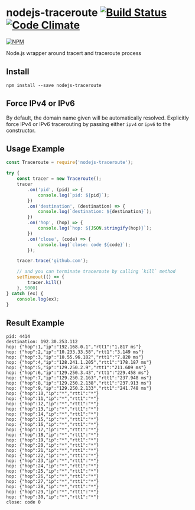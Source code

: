 # nodejs-traceroute [![Build Status](https://travis-ci.org/zulhilmizainuddin/nodejs-traceroute.svg?branch=master)](https://travis-ci.org/zulhilmizainuddin/nodejs-traceroute) [![Code Climate](https://codeclimate.com/github/zulhilmizainuddin/nodejs-traceroute/badges/gpa.svg)](https://codeclimate.com/github/zulhilmizainuddin/nodejs-traceroute)

[![NPM](https://nodei.co/npm/nodejs-traceroute.png?downloads=true&downloadRank=true&stars=true)](https://nodei.co/npm/nodejs-traceroute/)

Node.js wrapper around tracert and traceroute process

## Install

    npm install --save nodejs-traceroute

## Force IPv4 or IPv6
By default, the domain name given will be automatically resolved. Explicitly force IPv4 or IPv6 tracerouting by passing either `ipv4` or `ipv6` to the constructor.


## Usage Example

```javascript
const Traceroute = require('nodejs-traceroute');

try {
    const tracer = new Traceroute();
    tracer
        .on('pid', (pid) => {
            console.log(`pid: ${pid}`);
        })
        .on('destination', (destination) => {
            console.log(`destination: ${destination}`);
        })
        .on('hop', (hop) => {
            console.log(`hop: ${JSON.stringify(hop)}`);
        })
        .on('close', (code) => {
            console.log(`close: code ${code}`);
        });

    tracer.trace('github.com');

    // and you can terminate traceroute by calling `kill` method
    setTimeout(() => {
        tracer.kill()
    }, 5000)
} catch (ex) {
    console.log(ex);
}
```

## Result Example

    pid: 4414
    destination: 192.30.253.112
    hop: {"hop":1,"ip":"192.168.0.1","rtt1":"1.817 ms"}
    hop: {"hop":2,"ip":"10.233.33.58","rtt1":"3.149 ms"}
    hop: {"hop":3,"ip":"10.55.96.182","rtt1":"7.820 ms"}
    hop: {"hop":4,"ip":"128.241.1.205","rtt1":"178.187 ms"}
    hop: {"hop":5,"ip":"129.250.2.9","rtt1":"211.609 ms"}
    hop: {"hop":6,"ip":"129.250.3.43","rtt1":"229.458 ms"}
    hop: {"hop":7,"ip":"129.250.2.163","rtt1":"237.948 ms"}
    hop: {"hop":8,"ip":"129.250.2.138","rtt1":"237.913 ms"}
    hop: {"hop":9,"ip":"129.250.2.133","rtt1":"241.748 ms"}
    hop: {"hop":10,"ip":"*","rtt1":"*"}
    hop: {"hop":11,"ip":"*","rtt1":"*"}
    hop: {"hop":12,"ip":"*","rtt1":"*"}
    hop: {"hop":13,"ip":"*","rtt1":"*"}
    hop: {"hop":14,"ip":"*","rtt1":"*"}
    hop: {"hop":15,"ip":"*","rtt1":"*"}
    hop: {"hop":16,"ip":"*","rtt1":"*"}
    hop: {"hop":17,"ip":"*","rtt1":"*"}
    hop: {"hop":18,"ip":"*","rtt1":"*"}
    hop: {"hop":19,"ip":"*","rtt1":"*"}
    hop: {"hop":20,"ip":"*","rtt1":"*"}
    hop: {"hop":21,"ip":"*","rtt1":"*"}
    hop: {"hop":22,"ip":"*","rtt1":"*"}
    hop: {"hop":23,"ip":"*","rtt1":"*"}
    hop: {"hop":24,"ip":"*","rtt1":"*"}
    hop: {"hop":25,"ip":"*","rtt1":"*"}
    hop: {"hop":26,"ip":"*","rtt1":"*"}
    hop: {"hop":27,"ip":"*","rtt1":"*"}
    hop: {"hop":28,"ip":"*","rtt1":"*"}
    hop: {"hop":29,"ip":"*","rtt1":"*"}
    hop: {"hop":30,"ip":"*","rtt1":"*"}
    close: code 0
